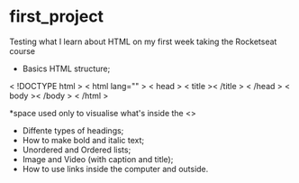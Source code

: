 # first_project

Testing what I learn about HTML on my first week taking the Rocketseat course

- Basics HTML structure;

< !DOCTYPE html >
< html lang="" >
  < head >
    < title >< /title >
  < /head >
  < body >< /body >
 < /html >
 
 *space used only to visualise what's inside the <>
 
- Diffente types of headings;
- How to make bold and italic text;
- Unordered and Ordered lists;
- Image and Video (with caption and title);
- How to use links inside the computer and outside.
